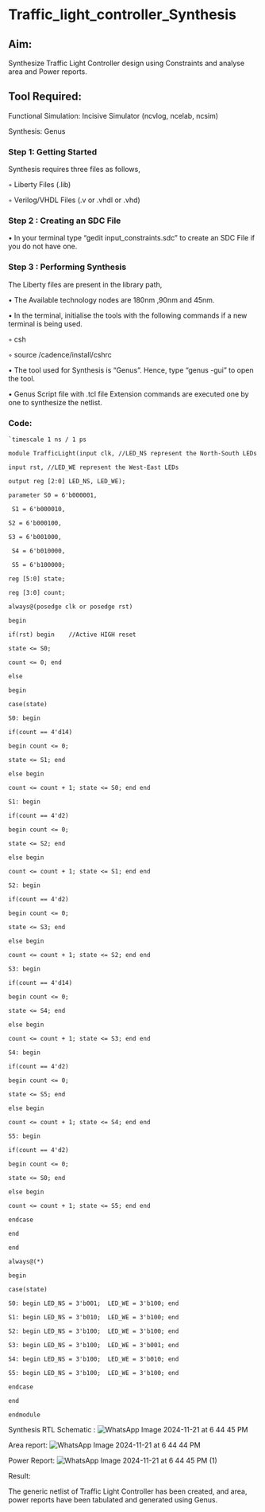 # Traffic_light_controller_Synthesis

## Aim:

Synthesize Traffic Light Controller design using Constraints and analyse area and Power reports.

## Tool Required:

Functional Simulation: Incisive Simulator (ncvlog, ncelab, ncsim)

Synthesis: Genus

### Step 1: Getting Started

Synthesis requires three files as follows,

◦ Liberty Files (.lib)

◦ Verilog/VHDL Files (.v or .vhdl or .vhd)

### Step 2 : Creating an SDC File

•	In your terminal type “gedit input_constraints.sdc” to create an SDC File if you do not have one.

### Step 3 : Performing Synthesis

The Liberty files are present in the library path,

• The Available technology nodes are 180nm ,90nm and 45nm.

• In the terminal, initialise the tools with the following commands if a new terminal is being used.

◦ csh

◦ source /cadence/install/cshrc

• The tool used for Synthesis is “Genus”. Hence, type “genus -gui” to open the tool.

• Genus Script file with .tcl file Extension commands are executed one by one to synthesize the netlist.

### Code:
```
`timescale 1 ns / 1 ps

module TrafficLight(input clk, //LED_NS represent the North-South LEDs

input rst, //LED_WE represent the West-East LEDs
      
output reg [2:0] LED_NS, LED_WE);

parameter S0 = 6'b000001,   

 S1 = 6'b000010,   
   
S2 = 6'b000100,   
   
S3 = 6'b001000,   
   
 S4 = 6'b010000,   
   
 S5 = 6'b100000;   

reg [5:0] state;

reg [3:0] count;

always@(posedge clk or posedge rst)

begin

if(rst) begin    //Active HIGH reset

state <= S0;

count <= 0; end

else 

begin

case(state)

S0: begin 

if(count == 4'd14)
 
begin count <= 0;
 
state <= S1; end
 
else begin 
 
count <= count + 1; state <= S0; end end
 
S1: begin 

if(count == 4'd2)
 
begin count <= 0;
 
state <= S2; end
 
else begin 
 
count <= count + 1; state <= S1; end end
 
S2: begin 

if(count == 4'd2)
 
begin count <= 0;
 
state <= S3; end
 
else begin
 
count <= count + 1; state <= S2; end end
 
S3: begin 

if(count == 4'd14)
 
begin count <= 0;
 
state <= S4; end
 
else begin 
 
count <= count + 1; state <= S3; end end
 
S4: begin 

if(count == 4'd2)
 
begin count <= 0;
 
state <= S5; end
 
else begin 
 
count <= count + 1; state <= S4; end end
 
S5: begin 

if(count == 4'd2)
 
begin count <= 0;
 
state <= S0; end
 
else begin 
 
count <= count + 1; state <= S5; end end
 
endcase

end

end

always@(*)

begin

case(state) 

S0: begin LED_NS = 3'b001;  LED_WE = 3'b100; end

S1: begin LED_NS = 3'b010;  LED_WE = 3'b100; end

S2: begin LED_NS = 3'b100;  LED_WE = 3'b100; end

S3: begin LED_NS = 3'b100;  LED_WE = 3'b001; end

S4: begin LED_NS = 3'b100;  LED_WE = 3'b010; end

S5: begin LED_NS = 3'b100;  LED_WE = 3'b100; end

endcase

end

endmodule
```

Synthesis RTL Schematic :
![WhatsApp Image 2024-11-21 at 6 44 45 PM](https://github.com/user-attachments/assets/11594037-dfa4-46d4-b5d0-018cc8d16d70)


Area report:
![WhatsApp Image 2024-11-21 at 6 44 44 PM](https://github.com/user-attachments/assets/0cca0e23-ae7a-4aab-b209-d6d75bd1f9fc)


Power Report:
![WhatsApp Image 2024-11-21 at 6 44 45 PM (1)](https://github.com/user-attachments/assets/73df11cc-6c39-4a9f-a261-ff33b7d8d6f8)


Result:

The generic netlist of Traffic Light Controller has been created, and area, power reports have been tabulated and generated using Genus.
